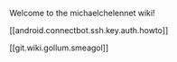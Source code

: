 Welcome to the michaelchelennet wiki!

[[android.connectbot.ssh.key.auth.howto]]

[[git.wiki.gollum.smeagol]]
